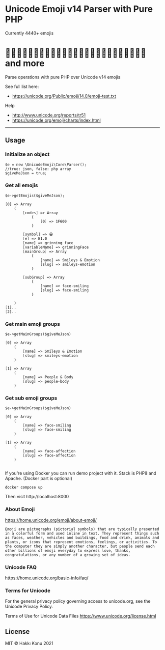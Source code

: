 # Unicode Emoji v14 Parser with Pure PHP

Currently 4440+ emojis

# 👋🏻👨🏻‍🦱🧜🏻🏄🏽‍♀️⛹🏽‍♂️🛀🏾🇨🇭🇹🇷🇩🇪🍖🦄🐳🌵 and more

Parse operations with pure PHP over Unicode v14 emojis

See full list here:

- https://unicode.org/Public/emoji/14.0/emoji-test.txt

Help

- http://www.unicode.org/reports/tr51
- https://unicode.org/emoji/charts/index.html

---

## Usage

### Initialize an object

```
$e = new \UnicodeEmoji\Core\Parser();
//true: json, false: php array
$giveMeJson = true;
```

### Get all emojis

```
$e->getEmojis($giveMeJson);

[0] => Array
    (
        [codes] => Array
            (
                [0] => 1F600
            )

        [symbol] => 😀
        [e] => E1.0
        [name] => grinning face
        [variableName] => grinningFace
        [mainGroup] => Array
            (
                [name] => Smileys & Emotion
                [slug] => smileys-emotion
            )

        [subGroup] => Array
            (
                [name] => face-smiling
                [slug] => face-smiling
            )

    )
[1]..
[2]..

```

### Get main emoji groups

```
$e->getMainGroups($giveMeJson)

[0] => Array
    (
        [name] => Smileys & Emotion
        [slug] => smileys-emotion
    )

[1] => Array
    (
        [name] => People & Body
        [slug] => people-body
    )

```

### Get sub emoji groups

```
$e->getMainGroups($giveMeJson)

[0] => Array
    (
        [name] => face-smiling
        [slug] => face-smiling
    )

[1] => Array
    (
        [name] => face-affection
        [slug] => face-affection
    )


```

If you're using Docker you can run demo project with it. Stack is PHP8 and Apache. (Docker part is optional)

```
docker compose up
```
Then visit http://localhost:8000

### About Emoji

https://home.unicode.org/emoji/about-emoji/

`Emoji are pictographs (pictorial symbols) that are typically presented in a colorful form and used inline in text. They represent things such as faces, weather, vehicles and buildings, food and drink, animals and plants, or icons that represent emotions, feelings, or activities. To the computer they are simply another character, but people send each other billions of emoji everyday to express love, thanks, congratulations, or any number of a growing set of ideas.`

### Unicode FAQ

https://home.unicode.org/basic-info/faq/

### Terms for Unicode

For the general privacy policy governing access to unicode.org, see the Unicode Privacy Policy.

Terms of Use for Unicode Data Files
https://www.unicode.org/license.html

## License

MIT © Hakkı Konu 2021
